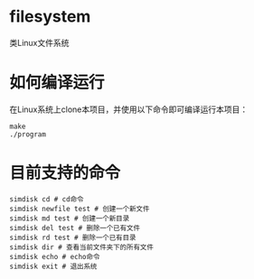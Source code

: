# filesystem
类Linux文件系统

# 如何编译运行

 在Linux系统上clone本项目，并使用以下命令即可编译运行本项目：

```shell
make
./program
```

# 目前支持的命令

```shell
simdisk cd # cd命令
simdisk newfile test # 创建一个新文件
simdisk md test # 创建一个新目录
simdisk del test # 删除一个已有文件
simdisk rd test # 删除一个已有目录
simdisk dir # 查看当前文件夹下的所有文件
simdisk echo # echo命令
simdisk exit # 退出系统
```

